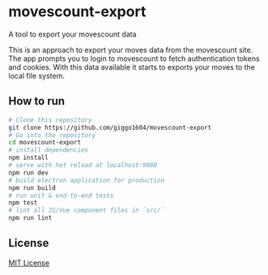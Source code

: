 # movescount-export
A tool to export your movescount data

This is an approach to export your moves data from the movescount site.
The app prompts you to login to movescount to fetch authentication tokens and cookies.
With this data available it starts to exports your moves to the local file system.

## How to run

```bash
# Clone this repository
git clone https://github.com/giggo1604/movescount-export
# Go into the repository
cd movescount-export
# install dependencies
npm install
# serve with hot reload at localhost:9080
npm run dev
# build electron application for production
npm run build
# run unit & end-to-end tests
npm test
# lint all JS/Vue component files in `src/`
npm run lint
```

## License

[MIT License](LICENSE)

